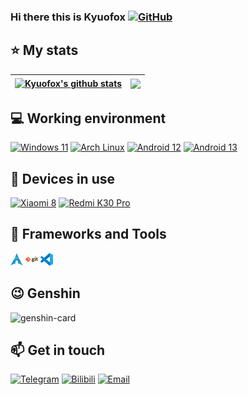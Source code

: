 ### Hi there this is Kyuofox [![GitHub](https://img.shields.io/badge/dynamic/json?logo=github&label=GitHub+Followers&labelColor=282c34&color=181717&query=%24.data.totalSubs&url=https%3A%2F%2Fapi.spencerwoo.com%2Fsubstats%2F%3Fsource%3Dgithub%26queryKey%3DKyuofox&longCache=true)](https://github.com/Kyuofox)

## ⭐ My stats
| <a href="https://github.com/anuraghazra/github-readme-stats"><img align="center" src="https://github-readme-stats.vercel.app/api?username=Kyuofox&show_icons=true&include_all_commits=true&theme=vue&hide_border=true" alt="Kyuofox's github stats" /></a> | <a href="https://github.com/anuraghazra/github-readme-stats"><img align="center" src="https://github-readme-stats.vercel.app/api/top-langs/?username=Kyuofox&layout=compact&theme=vue&hide_border=true" /></a> |
| ------------- | ------------- |

## 💻 Working environment
[![Windows 11](https://img.shields.io/badge/Windows%2011-00adef?style=flat-square&logo=windows&logoColor=ffffff)](https://www.microsoft.com/en-us/windows/windows-11)
[![Arch Linux](https://img.shields.io/badge/Arch%20Linux-1793d0?style=flat-square&logo=arch-linux&logoColor=ffffff)](https://archlinux.org)
[![Android 12](https://img.shields.io/badge/Android%2012-3ddc84?style=flat-square&logo=android&logoColor=ffffff)](https://www.android.com/android-12/)
[![Android 13](https://img.shields.io/badge/Android%2013-3ddc84?style=flat-square&logo=android&logoColor=ffffff)](https://www.android.com/android-13/)

## 📱 Devices in use
[![Xiaomi 8](https://img.shields.io/badge/Xiaomi%208%20-fd4900?style=flat-square&logo=xiaomi&logoColor=ffffff)](https://www.mi.com/global/mi-8/)
[![Redmi K30 Pro](https://img.shields.io/badge/Redmi%20K30%20Pro-fd4900?style=flat-square&logo=xiaomi&logoColor=ffffff)](https://www.po.co/global/poco-f2-pro/)

## 💾 Frameworks and Tools

<code><img height="20" src="https://raw.githubusercontent.com/github/explore/main/topics/archlinux/archlinux.png" alt="archlinux" /></code>
<code><img height="20" src="https://raw.githubusercontent.com/github/explore/80688e429a7d4ef2fca1e82350fe8e3517d3494d/topics/git/git.png" alt="git" /></code>
<code><img height="20" src="https://raw.githubusercontent.com/github/explore/80688e429a7d4ef2fca1e82350fe8e3517d3494d/topics/visual-studio-code/visual-studio-code.png" alt="visual-studio-code" /></code>

## 😉 Genshin
<img src="https://genshin-card.getloli.com/rand/121587481.png" alt="genshin-card" />

## 📫 Get in touch
[![Telegram](https://img.shields.io/badge/%40Kyuofox-0088cc?style=flat-square&logo=telegram&logoColor=ffffff)](https://t.me/Kyuofox)
[![Bilibili](https://img.shields.io/badge/%E4%B9%9D%E6%9D%A1%E7%A5%90%E5%AD%90-07a3d7?style=flat-square&logo=bilibili&logoColor=ffffff)](https://space.bilibili.com/401161153)
[![Email](https://img.shields.io/badge/i%40779%2emoe-3873C4?style=flat-square&logo=thunderbird&logoColor=ffffff)](mailto:88403766@qq.com)

